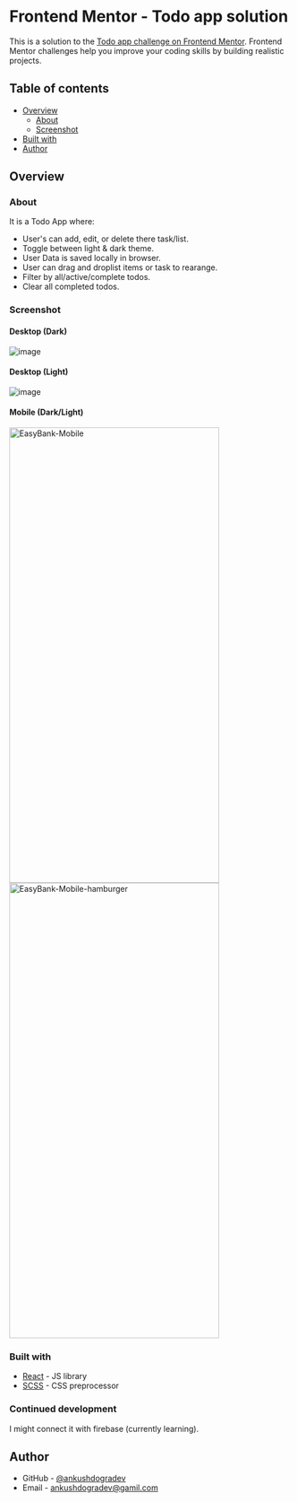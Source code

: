 # Frontend Mentor - Todo app solution

This is a solution to the [Todo app challenge on Frontend Mentor](https://www.frontendmentor.io/challenges/todo-app-Su1_KokOW). Frontend Mentor challenges help you improve your coding skills by building realistic projects.

## Table of contents

- [Overview](#overview)
  - [About](#about)
  - [Screenshot](#screenshot)
- [Built with](#built-with)
- [Author](#author)


## Overview

### About

It is a Todo App where:

- User's can add, edit, or delete there task/list.
- Toggle between light & dark theme.
- User Data is saved locally in browser.
- User can drag and droplist items or task to rearange.
- Filter by all/active/complete todos.
- Clear all completed todos.

### Screenshot
#### Desktop (Dark)
![image](https://user-images.githubusercontent.com/75878788/134511952-f78749ec-53df-42ec-9a1c-f634ebe58021.png)

#### Desktop (Light)
![image](https://user-images.githubusercontent.com/75878788/134512046-1802fbcc-61ba-405c-a77c-75d23fdd4975.png)

#### Mobile (Dark/Light)
<span>
<img src="https://user-images.githubusercontent.com/75878788/134512298-18818d87-af44-41fe-b8a6-69c85e0a216b.png" alt="EasyBank-Mobile" width="375" height="812"/>
<img src="https://user-images.githubusercontent.com/75878788/134512356-f211fcb0-639d-4e7e-8de7-f45fd504aada.png" alt="EasyBank-Mobile-hamburger" width="375" height="812"/> 
</span>


### Built with

- [React](https://reactjs.org/) - JS library
- [SCSS](https://sass-lang.com/) - CSS preprocessor



### Continued development

I might connect it with firebase (currently learning).

## Author

- GitHub - [@ankushdogradev](https://github.com/ankushdogradev)
- Email - ankushdogradev@gamil.com
